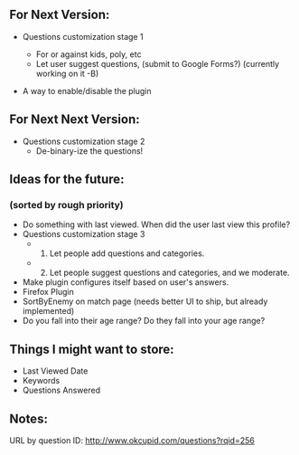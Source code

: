 ## For Next Version:
 
* Questions customization stage 1
    * For or against kids, poly, etc
    * Let user suggest questions, (submit to Google Forms?) (currently working on it -B)

* A way to enable/disable the plugin

## For Next Next Version:

* Questions customization stage 2
    * De-binary-ize the questions!

## Ideas for the future:
### (sorted by rough priority)

* Do something with last viewed. When did the user last view this profile?
* Questions customization stage 3
    * 1. Let people add questions and categories.
    * 2. Let people suggest questions and categories, and we moderate.
* Make plugin configures itself based on user's answers.
* Firefox Plugin
* SortByEnemy on match page (needs better UI to ship, but already implemented)
* Do you fall into their age range? Do they fall into your age range?
 
 
## Things I might want to store:
 
* Last Viewed Date
* Keywords
* Questions Answered

## Notes:

URL by question ID: http://www.okcupid.com/questions?rqid=256
